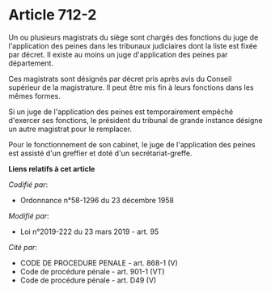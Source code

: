 # Article 712-2

Un ou plusieurs magistrats du siège sont chargés des fonctions du juge de l'application des peines dans les tribunaux
judiciaires dont la liste est fixée par décret. Il existe au moins un juge d'application des peines par département.

Ces magistrats sont désignés par décret pris après avis du Conseil supérieur de la magistrature. Il peut être mis fin à leurs
fonctions dans les mêmes formes.

Si un juge de l'application des peines est temporairement empêché d'exercer ses fonctions, le président du tribunal de grande
instance désigne un autre magistrat pour le remplacer.

Pour le fonctionnement de son cabinet, le juge de l'application des peines est assisté d'un greffier et doté d'un
secrétariat-greffe.

**Liens relatifs à cet article**

_Codifié par_:

  - Ordonnance n°58-1296 du 23 décembre 1958

_Modifié par_:

  - Loi n°2019-222 du 23 mars 2019 - art. 95

_Cité par_:

  - CODE DE PROCEDURE PENALE - art. 868-1 (V)
  - Code de procédure pénale - art. 901-1 (VT)
  - Code de procédure pénale - art. D49 (V)
